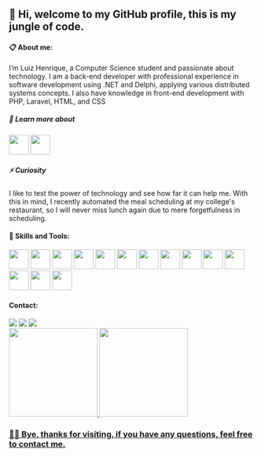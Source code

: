 ## 👋 Hi, welcome to my GitHub profile, this is my jungle of code.

#### 📋 About me:
I’m Luiz Henrique, a Computer Science student and passionate about technology. I am a back-end developer with professional experience in software development using .NET and Delphi, applying various distributed systems concepts. I also have knowledge in front-end development with PHP, Laravel, HTML, and CSS

##### 🌱 Learn more about
<img src="https://cdn.jsdelivr.net/gh/devicons/devicon@latest/icons/dotnetcore/dotnetcore-original.svg"  width="40" height="40"/>  <img src="https://cdn.jsdelivr.net/gh/devicons/devicon@latest/icons/php/php-original.svg" width="40" height="40"/>
            
##### ⚡ Curiosity

I like to test the power of technology and see how far it can help me. With this in mind, I recently automated the meal scheduling at my college's restaurant, so I will never miss lunch again due to mere forgetfulness in scheduling.


#### 🚀 Skills and Tools:
<img src="https://cdn.jsdelivr.net/gh/devicons/devicon@latest/icons/git/git-plain-wordmark.svg" width="40" height="40"/>  <img src="https://cdn.jsdelivr.net/gh/devicons/devicon@latest/icons/dotnetcore/dotnetcore-original.svg" width="40" height="40" />  <img src="https://cdn.jsdelivr.net/gh/devicons/devicon@latest/icons/csharp/csharp-original.svg" width="40" height="40" />  <img src="https://cdn.jsdelivr.net/gh/devicons/devicon@latest/icons/azuresqldatabase/azuresqldatabase-original.svg"  width="40" height="40" />  <img src="https://cdn.jsdelivr.net/gh/devicons/devicon@latest/icons/mongodb/mongodb-original-wordmark.svg" width="40" height="40" /> <img src="https://cdn.jsdelivr.net/gh/devicons/devicon@latest/icons/php/php-original.svg" width="40" height="40"/> <img src="https://cdn.jsdelivr.net/gh/devicons/devicon@latest/icons/laravel/laravel-original-wordmark.svg" width="40" height="40"/>  <img src="https://cdn.jsdelivr.net/gh/devicons/devicon@latest/icons/html5/html5-original-wordmark.svg" width="40" height="40"/>  <img src="https://cdn.jsdelivr.net/gh/devicons/devicon@latest/icons/windows11/windows11-original.svg"  width="40" height="40" />
              <img src="https://cdn.jsdelivr.net/gh/devicons/devicon@latest/icons/linux/linux-original.svg" width="40" height="40" />  <img src="https://cdn.jsdelivr.net/gh/devicons/devicon@latest/icons/rabbitmq/rabbitmq-original.svg" width="40" height="40"/> <img src="https://cdn.jsdelivr.net/gh/devicons/devicon@latest/icons/cplusplus/cplusplus-original.svg" width="40" height="40"/>  <img src="https://cdn.jsdelivr.net/gh/devicons/devicon@latest/icons/postman/postman-original.svg" width="40" height="40"/>  <img src="https://cdn.jsdelivr.net/gh/devicons/devicon@latest/icons/visualstudio/visualstudio-original.svg" width="40" height="40"/>
          
#### Contact:

<div>
<a href="https://www.youtube.com/channel/UCXzhCaCUTd_vM9Jyn-ZEC1w" target="_blank"><img loading="lazy" src="https://img.shields.io/badge/YouTube-FF0000?style=for-the-badge&logo=youtube&logoColor=white" target="_blank"></a>
<a href="mailto:luizhenrique.99@outlook.com"><img loading="lazy" src="https://img.shields.io/badge/Gmail-D14836?style=for-the-badge&logo=gmail&logoColor=white" target="_blank"></a>
<a href="https://www.linkedin.com/in/luizenrik/" target="_blank"><img loading="lazy" src="https://img.shields.io/badge/-LinkedIn-%230077B5?style=for-the-badge&logo=linkedin&logoColor=white" target="_blank"></a> 
</div>

<div>
<a href="https://github.com/luizenrike">
<img loading="lazy" height="180em" src="https://github-readme-stats.vercel.app/api/top-langs/?username=luizenrike&layout=compact&langs_count=7&theme=dracula"/>
<img loading="lazy" height="180em" src="https://github-readme-stats.vercel.app/api?username=luizenrike&show_icons=true&theme=dracula&include_all_commits=true&count_private=true"/>
</div>

### 👋👋 Bye, thanks for visiting, if you have any questions, feel free to contact me.

